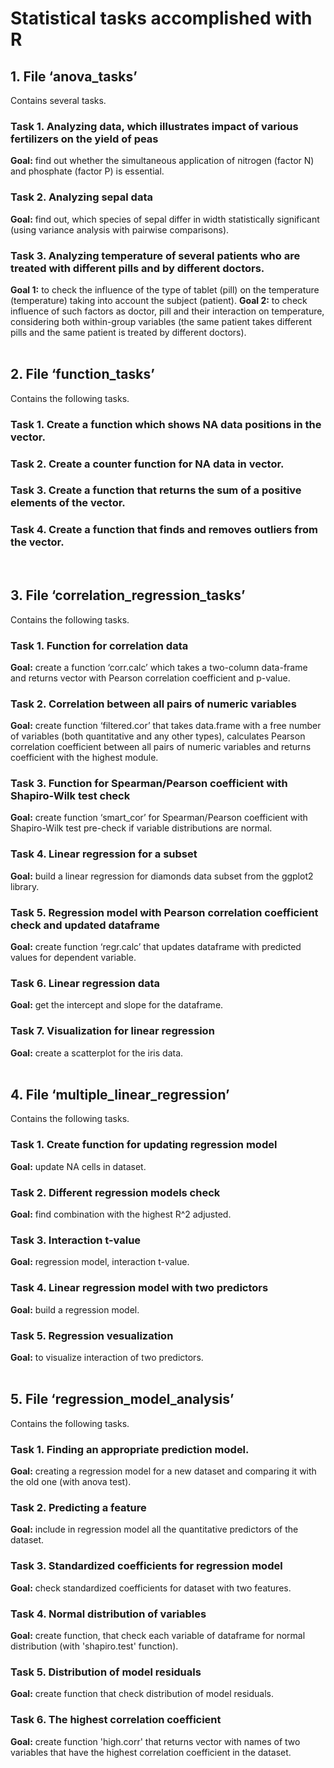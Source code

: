 # Statistical tasks accomplished with R

## 1. File ‘anova_tasks’
Contains several tasks.
### Task 1. Analyzing data, which illustrates impact of various fertilizers on the yield of peas
**Goal:** find out whether the simultaneous application of nitrogen (factor N) and phosphate (factor P) is essential.
### Task 2. Analyzing sepal data
**Goal:** find out, which species of sepal differ in width statistically significant (using variance analysis with pairwise comparisons).
### Task 3. Analyzing temperature of several patients who are treated with different pills and by different doctors.
**Goal 1:** to check the influence of the type of tablet (pill) on the temperature (temperature) taking into account the subject (patient).
**Goal 2:** to check influence of such factors as doctor, pill and their interaction on temperature, considering both within-group variables
(the same patient takes different pills and the same patient is treated by different doctors).
<br>
<br>

## 2. File ‘function_tasks’
Contains the following tasks.
### Task 1. Create a function which shows NA data positions in the vector.
### Task 2. Create a counter function for NA data in vector.
### Task 3. Create a function that returns the sum of a positive elements of the vector.
### Task 4. Create a function that finds and removes outliers from the vector.
<br>

## 3. File ‘correlation_regression_tasks’
Contains the following tasks.
### Task 1. Function for correlation data
**Goal:** create a function ‘corr.calc’ which takes a two-column data-frame and returns vector with Pearson correlation coefficient and p-value.
### Task 2. Correlation between all pairs of numeric variables
**Goal:** create function ‘filtered.cor’ that takes data.frame with a free number of variables (both quantitative and any other types),
calculates Pearson correlation coefficient between all pairs of numeric variables and returns coefficient with the highest module.
### Task 3. Function for Spearman/Pearson coefficient with Shapiro-Wilk test check
**Goal:** create function ‘smart_cor’ for Spearman/Pearson coefficient with Shapiro-Wilk test pre-check if variable distributions are normal.
### Task 4. Linear regression for a subset
**Goal:** build a linear regression for diamonds data subset from the ggplot2 library.
### Task 5. Regression model with Pearson correlation coefficient check and updated dataframe
**Goal:** create function ‘regr.calc’ that updates dataframe with predicted values for dependent variable.
### Task 6. Linear regression data
**Goal:** get the intercept and slope for the dataframe.
### Task 7. Visualization for linear regression
**Goal:** create a scatterplot for the iris data.
<br>
<br>

## 4. File ‘multiple_linear_regression’
Contains the following tasks.
### Task 1. Create function for updating regression model
**Goal:** update NA cells in dataset.
### Task 2. Different regression models check
**Goal:** find combination with the highest R^2 adjusted.
### Task 3. Interaction t-value
**Goal:** regression model, interaction t-value.
### Task 4. Linear regression model with two predictors
**Goal:** build a regression model.
### Task 5. Regression vesualization
**Goal:** to visualize interaction of two predictors.
<br>
<br>

## 5. File ‘regression_model_analysis’
Contains the following tasks.
### Task 1. Finding an appropriate prediction model.
**Goal:** creating a regression model for a new dataset and comparing it with the old one (with anova test).
### Task 2. Predicting a feature
**Goal:** include in regression model all the quantitative predictors of the dataset.
### Task 3. Standardized coefficients for regression model
**Goal:** check standardized coefficients for dataset with two features.
### Task 4. Normal distribution of variables
**Goal:** create function, that check each variable of dataframe for normal distribution (with 'shapiro.test' function).
### Task 5. Distribution of model residuals
**Goal:** create function that check distribution of model residuals.
### Task 6. The highest correlation coefficient
**Goal:** create function 'high.corr' that returns vector with names of two variables that have the highest correlation coefficient in the dataset.
<br>
<br>

